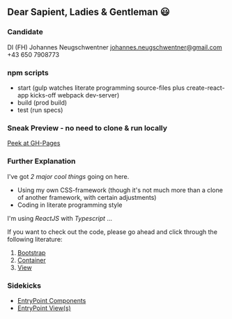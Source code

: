 ## Dear Sapient, Ladies & Gentleman :smiley:

### Candidate
DI (FH) Johannes Neugschwentner
johannes.neugschwentner@gmail.com
+43 650 7908773

### npm scripts
* start (gulp watches literate programming source-files plus create-react-app kicks-off webpack dev-server)
* build (prod build)
* test (run specs)

### Sneak Preview - no need to clone & run locally
[Peek at GH-Pages](https://joehannes-jobs.github.io/publicis.sapient)

### Further Explanation

I've got _2 major cool things_ going on here.
* Using my own CSS-framework (though it's not much more than a clone of another framework, with certain adjustments)
* Coding in literate programming style

I'm using _ReactJS_ with _Typescript_ ...

If you want to check out the code, please go ahead and click through the following literature:

1. [Bootstrap](./public/literature/bootstrap.md)
2. [Container](./public/literature/components/Container.md)
3. [View](./public/literature/views/CarouselDemo.md)

### Sidekicks
* [EntryPoint Components](./public/literature/components/EntryPoint.md)
* [EntryPoint View(s)](./public/literature/views/EntryPoint.md)
